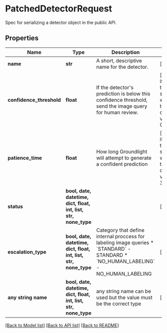 # PatchedDetectorRequest

Spec for serializing a detector object in the public API.

## Properties
Name | Type | Description | Notes
------------ | ------------- | ------------- | -------------
**name** | **str** | A short, descriptive name for the detector. | [optional] 
**confidence_threshold** | **float** | If the detector&#39;s prediction is below this confidence threshold, send the image query for human review. | [optional]  if omitted the server will use the default value of 0.9
**patience_time** | **float** | How long Groundlight will attempt to generate a confident prediction | [optional]  if omitted the server will use the default value of 30.0
**status** | **bool, date, datetime, dict, float, int, list, str, none_type** |  | [optional] 
**escalation_type** | **bool, date, datetime, dict, float, int, list, str, none_type** | Category that define internal proccess for labeling image queries  * &#x60;STANDARD&#x60; - STANDARD * &#x60;NO_HUMAN_LABELING&#x60; - NO_HUMAN_LABELING | [optional] 
**any string name** | **bool, date, datetime, dict, float, int, list, str, none_type** | any string name can be used but the value must be the correct type | [optional]

[[Back to Model list]](../README.md#documentation-for-models) [[Back to API list]](../README.md#documentation-for-api-endpoints) [[Back to README]](../README.md)


